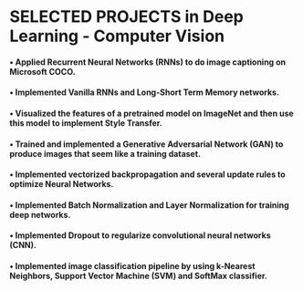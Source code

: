 # SELECTED PROJECTS in Deep Learning - Computer Vision
#### • Applied Recurrent Neural Networks (RNNs) to do image captioning on Microsoft COCO.
#### • Implemented Vanilla RNNs and Long-Short Term Memory networks.
#### • Visualized the features of a pretrained model on ImageNet and then use this model to implement Style Transfer.  
#### • Trained and implemented a Generative Adversarial Network (GAN) to produce images that seem like a training dataset.
#### • Implemented vectorized backpropagation and several update rules to optimize Neural Networks.
#### • Implemented Batch Normalization and Layer Normalization for training deep networks.
#### • Implemented Dropout to regularize convolutional neural networks (CNN).
#### • Implemented image classification pipeline by using k-Nearest Neighbors, Support Vector Machine (SVM) and SoftMax classifier.
